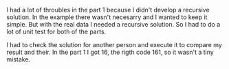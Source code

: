 I had a lot of throubles in the part 1 because I didn't develop a recursive solution. In the example there wasn't necesarry and I wanted to keep it simple. But with the real data I needed a recursive solution. So I had to do a lot of unit test for both of the parts.

I had to check the solution for another person and execute it to compare my result and their. In the part 1 I got 16, the rigth code 161, so it wasn't a tiny mistake.
